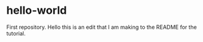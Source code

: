 # hello-world
First repository.
Hello this is an edit that I am making to the README for the tutorial.

